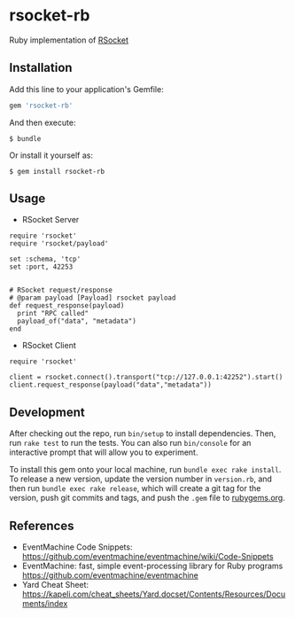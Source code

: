 rsocket-rb
===================

Ruby implementation of [RSocket](http://rsocket.io)


## Installation

Add this line to your application's Gemfile:

```ruby
gem 'rsocket-rb'
```

And then execute:

    $ bundle

Or install it yourself as:

    $ gem install rsocket-rb

## Usage

* RSocket Server
```
require 'rsocket'
require 'rsocket/payload'

set :schema, 'tcp'
set :port, 42253


# RSocket request/response
# @param payload [Payload] rsocket payload
def request_response(payload)
  print "RPC called"
  payload_of("data", "metadata")
end

```


* RSocket Client

```
require 'rsocket'

client = rsocket.connect().transport("tcp://127.0.0.1:42252").start()
client.request_response(payload("data","metadata"))

```


## Development

After checking out the repo, run `bin/setup` to install dependencies. Then, run `rake test` to run the tests. You can also run `bin/console` for an interactive prompt that will allow you to experiment.

To install this gem onto your local machine, run `bundle exec rake install`. To release a new version, update the version number in `version.rb`, and then run `bundle exec rake release`, which will create a git tag for the version, push git commits and tags, and push the `.gem` file to [rubygems.org](https://rubygems.org).

## References

* EventMachine Code Snippets: https://github.com/eventmachine/eventmachine/wiki/Code-Snippets
* EventMachine: fast, simple event-processing library for Ruby programs https://github.com/eventmachine/eventmachine
* Yard Cheat Sheet: https://kapeli.com/cheat_sheets/Yard.docset/Contents/Resources/Documents/index